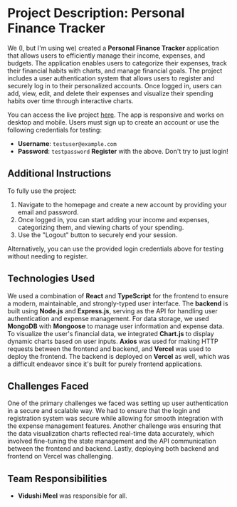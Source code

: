 # Project Description: Personal Finance Tracker

We (I, but I'm using we) created a **Personal Finance Tracker** application that allows users to efficiently manage their income, expenses, and budgets. The application enables users to categorize their expenses, track their financial habits with charts, and manage financial goals. 
The project includes a user authentication system that allows users to register and securely log in to their personalized accounts.
Once logged in, users can add, view, edit, and delete their expenses and visualize their spending habits over time through interactive charts.

You can access the live project [here](https://final-project-meelvidushi-e8i1.vercel.app/dashboard). The app is responsive and works on desktop and mobile. Users must sign up to create an account or use the following credentials for testing:
- **Username**: `testuser@example.com`
- **Password**: `testpassword`
**Register** with the above. Don't try to just login!

## Additional Instructions

To fully use the project:
1. Navigate to the homepage and create a new account by providing your email and password. 
2. Once logged in, you can start adding your income and expenses, categorizing them, and viewing charts of your spending.
3. Use the "Logout" button to securely end your session.

Alternatively, you can use the provided login credentials above for testing without needing to register.

## Technologies Used

We used a combination of **React** and **TypeScript** for the frontend to ensure a modern, maintainable, and strongly-typed user interface. The **backend** is built using **Node.js** and **Express.js**, serving as the API for handling user authentication and expense management. For data storage, we used **MongoDB** with **Mongoose** to manage user information and expense data. 
To visualize the user's financial data, we integrated **Chart.js** to display dynamic charts based on user inputs. **Axios** was used for making HTTP requests between the frontend and backend, and **Vercel** was used to deploy the frontend. The backend is deployed on **Vercel** as well, which was a difficult endeavor since it's built for purely frontend applications. 

## Challenges Faced

One of the primary challenges we faced was setting up user authentication in a secure and scalable way. We had to ensure that the login and registration system was secure while allowing for smooth integration with the expense management features. Another challenge was ensuring that the data visualization charts reflected real-time data accurately, which involved fine-tuning the state management and the API communication between the frontend and backend. Lastly, deploying both backend and frontend on Vercel was challenging. 

## Team Responsibilities

- **Vidushi Meel** was responsible for all. 
